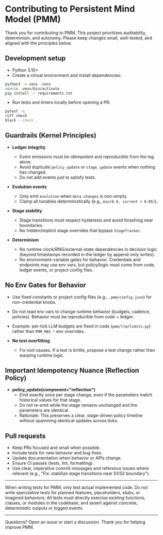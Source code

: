 # Contributing to Persistent Mind Model (PMM)

Thank you for contributing to PMM. This project prioritizes auditability, determinism, and autonomy. Please keep changes small, well-tested, and aligned with the principles below.

## Development setup

- Python 3.10+
- Create a virtual environment and install dependencies:

```bash
python3 -m venv .venv
source .venv/bin/activate
pip install -r requirements.txt
```

- Run tests and linters locally before opening a PR:

```bash
pytest -q
ruff check
black --check .
```

## Guardrails (Kernel Principles)

- __Ledger integrity__
  - Event emissions must be idempotent and reproducible from the log alone.
  - Avoid duplicate `policy_update` or `stage_update` events when nothing has changed.
  - Do not add events just to satisfy tests.

- __Evolution events__
  - Only emit `evolution` when `meta.changes` is non-empty.
  - Clamp all tunables deterministically (e.g., `min(0.9, current + 0.05)`).

- __Stage stability__
  - Stage transitions must respect hysteresis and avoid thrashing near boundaries.
  - No hidden/implicit stage overrides that bypass `StageTracker`.

- __Determinism__
  - No runtime clock/RNG/external-state dependencies in decision logic (beyond timestamps recorded in the ledger by append-only writes).
  - No environment-variable gates for behavior. Credentials and endpoints may use env vars, but policy/logic must come from code, ledger events, or project config files.

## No Env Gates for Behavior

- Use fixed constants or project config files (e.g., `.pmm/config.json`) for non-credential knobs.
- Do not read env vars to change runtime behavior (budgets, cadence, policies). Behavior must be reproducible from code + ledger.
- Example: per-tick LLM budgets are fixed in code (`pmm/llm/limits.py`) rather than `PMM_MAX_*` env overrides.

- __No test overfitting__
  - Fix root causes. If a test is brittle, propose a test change rather than warping runtime logic.

## Important Idempotency Nuance (Reflection Policy)

- __policy_update(component="reflection")__
  - Emit exactly once per stage change, even if the parameters match historical values for that stage.
  - Do not re-emit while the stage remains unchanged and the parameters are identical.
  - Rationale: This preserves a clear, stage-driven policy timeline without spamming identical updates across ticks.

## Pull requests

- Keep PRs focused and small when possible.
- Include tests for new behavior and bug fixes.
- Update documentation when behavior or APIs change.
- Ensure CI passes (tests, lint, formatting).
- Use clear, imperative commit messages and reference issues where relevant (e.g., "Fix: stabilize stage transitions near S1/S2 boundary").

---

When writing tests for PMM, only test actual implemented code. Do not write speculative tests for planned features, placeholders, stubs, or imagined behaviors. All tests must directly exercise existing functions, classes, or modules in the codebase, and assert against concrete, deterministic outputs or logged events.

---

Questions? Open an issue or start a discussion. Thank you for helping improve PMM.

